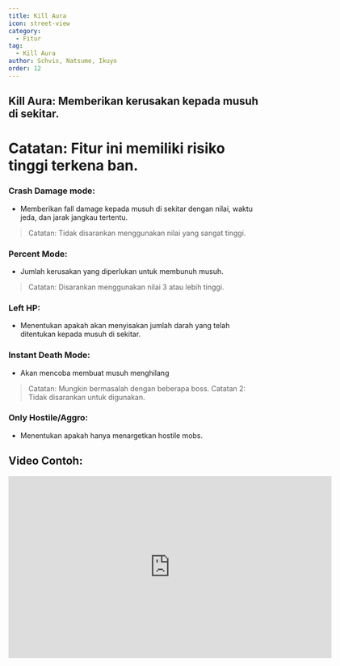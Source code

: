 ```yaml
---
title: Kill Aura
icon: street-view
category:
  - Fitur
tag:
  - Kill Aura
author: Schvis, Natsume, Ikuyo
order: 12
---
```


## Kill Aura: Memberikan kerusakan kepada musuh di sekitar.
# Catatan: Fitur ini memiliki risiko tinggi terkena ban.
### Crash Damage mode:
- Memberikan fall damage kepada musuh di sekitar dengan nilai, waktu jeda, dan jarak jangkau tertentu.
> Catatan: Tidak disarankan menggunakan nilai yang sangat tinggi.
### Percent Mode:
- Jumlah kerusakan yang diperlukan untuk membunuh musuh.
> Catatan: Disarankan menggunakan nilai 3 atau lebih tinggi.
### Left HP:
- Menentukan apakah akan menyisakan jumlah darah yang telah ditentukan kepada musuh di sekitar.
### Instant Death Mode:
- Akan mencoba membuat musuh menghilang
> Catatan: Mungkin bermasalah dengan beberapa boss.
> Catatan 2: Tidak disarankan untuk digunakan.
### Only Hostile/Aggro:
- Menentukan apakah hanya menargetkan hostile mobs.

## Video Contoh:

<div class="iframe-container"><iframe width="640" height="360" src="https://www.youtube.com/embed/NiAh00VBy-w?list=PL5eI1Tb64p56g27qfYk7VuFTz4FK6YrKa" title="Korepi - Kill Aura" frameborder="0" allow="accelerometer; autoplay; clipboard-write; encrypted-media; gyroscope; picture-in-picture; web-share" allowfullscreen></iframe></div>